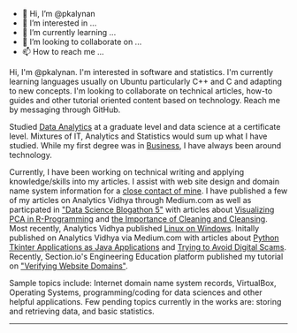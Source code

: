 - 👋 Hi, I’m @pkalynan
- 👀 I’m interested in ...
- 🌱 I’m currently learning ...
- 💞️ I’m looking to collaborate on ...
- 📫 How to reach me ...

<!---
pkalynan/pkalynan is a ✨ special ✨ repository because its `README.md` (this file) appears on your GitHub profile.
You can click the Preview link to take a look at your changes.
--->

Hi, I'm @pkalynan. I'm interested in software and statistics. I'm currently learning languages usually on Ubuntu particularly C++ and C and adapting to new concepts. I'm looking to collaborate on technical articles, how-to guides and other tutorial oriented content based on technology.
Reach me by messaging through GitHub.

Studied [Data Analytics](https://www.snhu.edu/online-degrees/masters/ms-in-data-analytics) at a graduate level and data science at a certificate level. Mixtures of IT, Analytics and Statistics would sum up what I have studied. While my first degree was in [Business](https://business.humber.ca/future-students/explore/full-time/credential/degrees.html), I have always been around technology.

Currently, I have been working on technical writing and applying knowledge/skills into my articles. I assist with web site design and domain name system information for a [close contact of mine](http://pavithraconsulting.ca/). I have published a few of my articles on Analytics Vidhya through Medium.com as well as particpated in ["Data Science Blogathon 5"](https://datahack.analyticsvidhya.com/contest/data-science-blogathon-5/) with articles about [Visualizing PCA in R-Programming](https://www.analyticsvidhya.com/blog/2021/02/visualizing-pca-in-r-programming-with-factoshiny/) and [the Importance of Cleaning and Cleansing](https://www.analyticsvidhya.com/blog/2021/02/the-importance-of-cleaning-and-cleansing-your-data/). Most recently, Analytics Vidhya published [Linux on Windows](https://link.medium.com/hsmf71Oh7db). Initally published on Analytics Vidhya via Medium.com with articles about [Python Tkinter Applications as Java Applications](https://medium.com/analytics-vidhya/python-tkinter-as-a-java-application-36536176fe83) and [Trying to Avoid Digital Scams](https://medium.com/analytics-vidhya/trying-to-avoid-digital-scams-7d4f1e665119). Recently, Section.io's Engineering Education platform published my tutorial on ["Verifying Website Domains"](https://www.section.io/engineering-education/verifying-website-domains/).

Sample topics include: Internet domain name system records, VirtualBox, Operating Systems, programming/coding for data sciences and other helpful applications.
Few pending topics currently in the works are: storing and retrieving data, and basic statistics.
***
